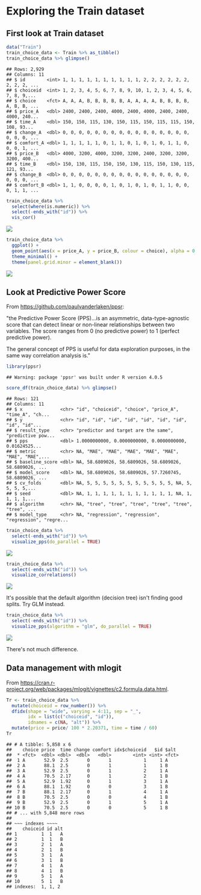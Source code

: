 Exploring the Train dataset
================

## First look at Train dataset

``` r
data("Train")
train_choice_data <- Train %>% as_tibble()
train_choice_data %>% glimpse()
```

    ## Rows: 2,929
    ## Columns: 11
    ## $ id        <int> 1, 1, 1, 1, 1, 1, 1, 1, 1, 1, 2, 2, 2, 2, 2, 2, 2, 2, 2, ...
    ## $ choiceid  <int> 1, 2, 3, 4, 5, 6, 7, 8, 9, 10, 1, 2, 3, 4, 5, 6, 7, 8, 9,...
    ## $ choice    <fct> A, A, A, B, B, B, B, B, A, A, A, A, B, B, B, B, A, B, B, ...
    ## $ price_A   <dbl> 2400, 2400, 2400, 4000, 2400, 4000, 2400, 2400, 4000, 240...
    ## $ time_A    <dbl> 150, 150, 115, 130, 150, 115, 150, 115, 115, 150, 108, 93...
    ## $ change_A  <dbl> 0, 0, 0, 0, 0, 0, 0, 0, 0, 0, 0, 0, 0, 0, 0, 0, 0, 0, 0, ...
    ## $ comfort_A <dbl> 1, 1, 1, 1, 1, 0, 1, 1, 0, 1, 0, 1, 0, 1, 1, 0, 0, 0, 1, ...
    ## $ price_B   <dbl> 4000, 3200, 4000, 3200, 3200, 2400, 3200, 3200, 3200, 400...
    ## $ time_B    <dbl> 150, 130, 115, 150, 150, 130, 115, 150, 130, 115, 121, 93...
    ## $ change_B  <dbl> 0, 0, 0, 0, 0, 0, 0, 0, 0, 0, 0, 0, 0, 0, 0, 0, 0, 0, 0, ...
    ## $ comfort_B <dbl> 1, 1, 0, 0, 0, 0, 1, 0, 1, 0, 1, 0, 1, 1, 0, 0, 0, 1, 1, ...

``` r
train_choice_data %>%
  select(where(is.numeric)) %>% 
  select(-ends_with("id")) %>% 
  vis_cor()
```

![](explore-train-data_files/figure-markdown_github/train1-1.png)

``` r
train_choice_data %>%
  ggplot() +
  geom_point(aes(x = price_A, y = price_B, colour = choice), alpha = 0.2) +
  theme_minimal() +
  theme(panel.grid.minor = element_blank())
```

![](explore-train-data_files/figure-markdown_github/train1-2.png)

## Look at Predictive Power Score

From <https://github.com/paulvanderlaken/ppsr>:

"the Predictive Power Score (PPS)...is an asymmetric, data-type-agnostic score that can detect linear or non-linear relationships between two variables. The score ranges from 0 (no predictive power) to 1 (perfect predictive power).

The general concept of PPS is useful for data exploration purposes, in the same way correlation analysis is."

``` r
library(ppsr)
```

    ## Warning: package 'ppsr' was built under R version 4.0.5

``` r
score_df(train_choice_data) %>% glimpse()
```

    ## Rows: 121
    ## Columns: 11
    ## $ x              <chr> "id", "choiceid", "choice", "price_A", "time_A", "ch...
    ## $ y              <chr> "id", "id", "id", "id", "id", "id", "id", "id", "id"...
    ## $ result_type    <chr> "predictor and target are the same", "predictive pow...
    ## $ pps            <dbl> 1.0000000000, 0.0000000000, 0.0000000000, 0.01624525...
    ## $ metric         <chr> NA, "MAE", "MAE", "MAE", "MAE", "MAE", "MAE", "MAE",...
    ## $ baseline_score <dbl> NA, 58.6809026, 58.6809026, 58.6809026, 58.6809026, ...
    ## $ model_score    <dbl> NA, 58.6809026, 58.6809026, 57.7260745, 58.6809026, ...
    ## $ cv_folds       <dbl> NA, 5, 5, 5, 5, 5, 5, 5, 5, 5, 5, 5, NA, 5, 5, 5, 5,...
    ## $ seed           <dbl> NA, 1, 1, 1, 1, 1, 1, 1, 1, 1, 1, 1, NA, 1, 1, 1, 1,...
    ## $ algorithm      <chr> NA, "tree", "tree", "tree", "tree", "tree", "tree", ...
    ## $ model_type     <chr> NA, "regression", "regression", "regression", "regre...

``` r
train_choice_data %>% 
  select(-ends_with("id")) %>% 
  visualize_pps(do_parallel = TRUE)
```

![](explore-train-data_files/figure-markdown_github/pps-1.png)

``` r
train_choice_data %>% 
  select(-ends_with("id")) %>% 
  visualize_correlations()
```

![](explore-train-data_files/figure-markdown_github/pps-2.png)

It's possible that the default algorithm (decision tree) isn't finding good splits. Try GLM instead.

``` r
train_choice_data %>% 
  select(-ends_with("id")) %>% 
  visualize_pps(algorithm = "glm", do_parallel = TRUE)
```

![](explore-train-data_files/figure-markdown_github/pps2-1.png)

There's not much difference.

## Data management with mlogit

From <https://cran.r-project.org/web/packages/mlogit/vignettes/c2.formula.data.html>.

``` r
Tr <- train_choice_data %>% 
  mutate(choiceid = row_number()) %>% 
  dfidx(shape = "wide", varying = 4:11, sep = "_",
        idx = list(c("choiceid", "id")),
        idnames = c(NA, "alt")) %>% 
  mutate(price = price/ 100 * 2.20371, time = time / 60)
Tr
```

    ## # A tibble: 5,858 x 6
    ##    choice price  time change comfort idx$choiceid   $id $alt 
    ##  * <fct>  <dbl> <dbl>  <dbl>   <dbl>        <int> <int> <fct>
    ##  1 A       52.9  2.5       0       1            1     1 A    
    ##  2 A       88.1  2.5       0       1            1     1 B    
    ##  3 A       52.9  2.5       0       1            2     1 A    
    ##  4 A       70.5  2.17      0       1            2     1 B    
    ##  5 A       52.9  1.92      0       1            3     1 A    
    ##  6 A       88.1  1.92      0       0            3     1 B    
    ##  7 B       88.1  2.17      0       1            4     1 A    
    ##  8 B       70.5  2.5       0       0            4     1 B    
    ##  9 B       52.9  2.5       0       1            5     1 A    
    ## 10 B       70.5  2.5       0       0            5     1 B    
    ## # ... with 5,848 more rows
    ## 
    ## ~~~ indexes ~~~~
    ##    choiceid id alt
    ## 1         1  1   A
    ## 2         1  1   B
    ## 3         2  1   A
    ## 4         2  1   B
    ## 5         3  1   A
    ## 6         3  1   B
    ## 7         4  1   A
    ## 8         4  1   B
    ## 9         5  1   A
    ## 10        5  1   B
    ## indexes:  1, 1, 2

